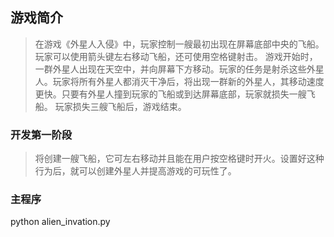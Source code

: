## 游戏简介

> 在游戏《外星人入侵》中，玩家控制一艘最初出现在屏幕底部中央的飞船。玩家可以使用箭头键左右移动飞船，还可使用空格键射击。
> 游戏开始时，一群外星人出现在天空中，并向屏幕下方移动。玩家的任务是射杀这些外星人。玩家将所有外星人都消灭干净后，将出现一群新的外星人，其移动速度更快。只要有外星人撞到玩家的飞船或到达屏幕底部，玩家就损失一艘飞船。
> 玩家损失三艘飞船后，游戏结束。

### 开发第一阶段
> 将创建一艘飞船，它可左右移动并且能在用户按空格键时开火。设置好这种行为后，就可以创建外星人并提高游戏的可玩性了。

### 主程序
python alien_invation.py